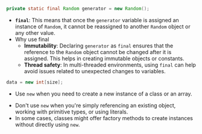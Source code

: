 ```java 
private static final Random generator = new Random();

```
* **`final`**: This means that once the `generator` variable is assigned an instance of `Random`, it cannot be reassigned to another `Random` object or any other value.
* Why use final
	* **Immutability**: Declaring `generator` as `final` ensures that the reference to the `Random` object cannot be changed after it is assigned. This helps in creating immutable objects or constants.
	* **Thread safety**: In multi-threaded environments, using `final` can help avoid issues related to unexpected changes to variables.

```java
data = new int[size];
```
* Use `new` when you need to create a new instance of a class or an array.
- Don't use `new` when you're simply referencing an existing object, working with primitive types, or using literals.
- In some cases, classes might offer factory methods to create instances without directly using `new`.